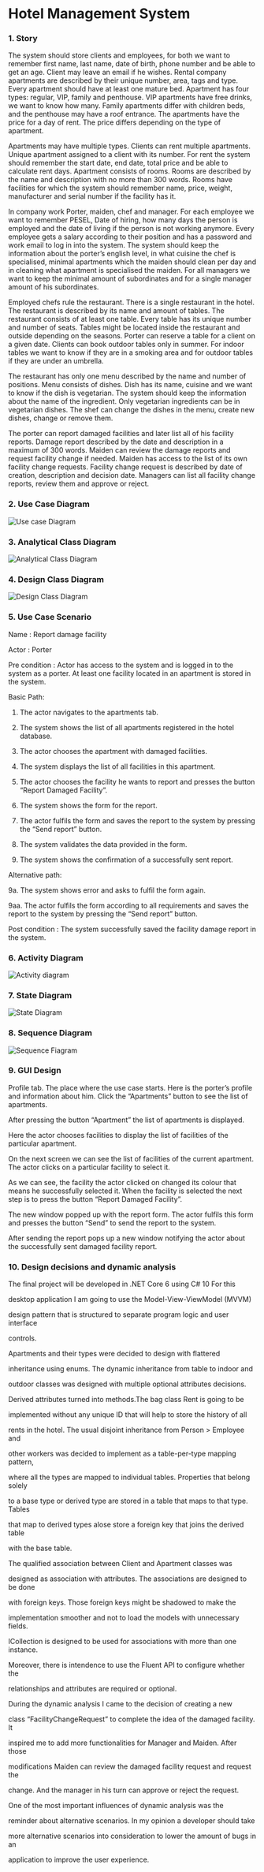 


# Hotel Management System



### 1. Story

The system should store clients and employees, for both we want to remember first name, last name, date of birth, phone number and be able to get an age. Client may leave an email if he wishes. Rental company apartments are described by their unique number, area, tags and type. Every apartment should have at least one mature bed. Apartment has four types: regular, VIP, family and penthouse. VIP apartments have free drinks, we want to know how many. Family apartments differ with children beds, and the penthouse may have a roof entrance. The apartments have the price for a day of rent. The price differs depending on the type of apartment.

Apartments may have multiple types. Clients can rent multiple apartments. Unique apartment assigned to a client with its number. For rent the system should remember the start date, end date, total price and be able to calculate rent days. Apartment consists of rooms. Rooms are described by the name and description with no more than 300 words. Rooms have facilities for which the system should remember name, price, weight, manufacturer and serial number if the facility has it.

In company work Porter, maiden, chef and manager. For each employee we want to remember PESEL, Date of hiring, how many days the person is employed and the date of living if the person is not working anymore. Every employee gets a salary according to their position and has a password and work email to log in into the system. The system should keep the information about the porter’s english level, in what cuisine the chef is specialised, minimal apartments which the maiden should clean per day and in cleaning what apartment is specialised the maiden. For all managers we want to keep the minimal amount of subordinates and for a single manager amount of his subordinates.

Employed chefs rule the restaurant. There is a single restaurant in the hotel. The restaurant is described by its name and amount of tables. The restaurant consists of at least one table. Every table has its unique number and number of seats. Tables might be located inside the restaurant and outside depending on the seasons. Porter can reserve a table for a client on a given date. Clients can book outdoor tables only in summer. For indoor tables we want to know if they are in a smoking area and for outdoor tables if they are under an umbrella.

The restaurant has only one menu described by the name and number of positions. Menu consists of dishes. Dish has its name, cuisine and we want to know if the dish is vegetarian. The system should keep the information about the name of the ingredient. Only vegetarian ingredients can be in vegetarian dishes. The shef can change the dishes in the menu, create new dishes, change or remove them.

The porter can report damaged facilities and later list all of his facility reports. Damage report described by the date and description in a maximum of 300 words. Maiden can review the damage reports and request facility change if needed. Maiden has access to the list of its own facility change requests. Facility change request is described by date of creation, description and decision date. Managers can list all facility change reports, review them and approve or reject.



### 2. Use Case Diagram

![Use case Diagram](https://github.com/vtrembo/HotelManagementSystem/blob/main/assets/UseCaseDiagram.png?raw=true)


### 3. Analytical Class Diagram

![Analytical Class Diagram](https://github.com/vtrembo/HotelManagementSystem/blob/main/assets/AnalyticalClassDiagram.png?raw=true)


### 4. Design Class Diagram

![Design Class Diagram](https://github.com/vtrembo/HotelManagementSystem/blob/main/assets/DesignClassDiagram.png?raw=true)



### 5. Use Case Scenario

Name : Report damage facility

Actor : Porter

Pre condition : Actor has access to the system and is logged in to the system as a porter. At least one facility located in an apartment is stored in the system.

Basic Path:

1. The actor navigates to the apartments tab.

2. The system shows the list of all apartments registered in the hotel database.

3. The actor chooses the apartment with damaged facilities.

4. The system displays the list of all facilities in this apartment.

5. The actor chooses the facility he wants to report and presses the button “Report Damaged Facility”.

6. The system shows the form for the report.

7. The actor fulfils the form and saves the report to the system by pressing the “Send report” button.

8. The system validates the data provided in the form.

9. The system shows the confirmation of a successfully sent report.

Alternative path:

9a. The system shows error and asks to fulfil the form again.

9aa. The actor fulfils the form according to all requirements and saves the report to the system by pressing the “Send report” button.

Post condition : The system successfully saved the facility damage report in the system.



### 6. Activity Diagram

![Activity diagram](https://github.com/vtrembo/HotelManagementSystem/blob/main/assets/ActivityDiagram.png?raw=true)


### 7. State Diagram

![State Diagram](https://github.com/vtrembo/HotelManagementSystem/blob/main/assets/StateDiagram.png?raw=true)


### 8. Sequence Diagram

![Sequence Fiagram](https://github.com/vtrembo/HotelManagementSystem/blob/main/assets/SequenceDiagram.png?raw=true)


### 9. GUI Design

Profile tab. The place where the use case starts. Here is the porter’s profile and information about him. Click the “Apartments” button to see the list of apartments.



After pressing the button “Apartment” the list of apartments is displayed.



Here the actor chooses facilities to display the list of facilities of the particular apartment.




On the next screen we can see the list of facilities of the current apartment. The actor clicks on a particular facility to select it.


As we can see, the facility the actor clicked on changed its colour that means he successfully selected it. When the facility is selected the next step is to press the button “Report Damaged Facility”.







The new window popped up with the report form. The actor fulfils this form and presses the button “Send” to send the report to the system.


After sending the report pops up a new window notifying the actor about the successfully sent damaged facility report.







### 10. Design decisions and dynamic analysis

The final project will be developed in .NET Core 6 using C# 10 For this

desktop application I am going to use the Model-View-ViewModel (MVVM)

design pattern that is structured to separate program logic and user interface

controls.

Apartments and their types were decided to design with flattered

inheritance using enums. The dynamic inheritance from table to indoor and

outdoor classes was designed with multiple optional attributes decisions.

Derived attributes turned into methods.The bag class Rent is going to be

implemented without any unique ID that will help to store the history of all

rents in the hotel. The usual disjoint inheritance from Person > Employee and

other workers was decided to implement as a table-per-type mapping pattern,

where all the types are mapped to individual tables. Properties that belong solely

to a base type or derived type are stored in a table that maps to that type. Tables

that map to derived types alose store a foreign key that joins the derived table

with the base table.

The qualified association between Client and Apartment classes was

designed as association with attributes. The associations are designed to be done

with foreign keys. Those foreign keys might be shadowed to make the

implementation smoother and not to load the models with unnecessary fields.

ICollection is designed to be used for associations with more than one instance.

Moreover, there is intendence to use the Fluent API to configure whether the

relationships and attributes are required or optional.

During the dynamic analysis I came to the decision of creating a new

class “FacilityChangeRequest” to complete the idea of the damaged facility. It

inspired me to add more functionalities for Manager and Maiden. After those

modifications Maiden can review the damaged facility request and request the

change. And the manager in his turn can approve or reject the request.

One of the most important influences of dynamic analysis was the

reminder about alternative scenarios. In my opinion a developer should take

more alternative scenarios into consideration to lower the amount of bugs in an

application to improve the user experience.




